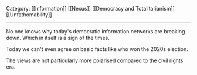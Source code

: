 Category: [[Information]] [[Nexus]] [[Democracy and Totalitarianism]] [[Unfathomability]]
___
No one knows why today's democratic information networks are breaking down. Which in itself is a sign of the times. 

Today we can't even agree on basic facts like who won the 2020s election. 

The views are not particularly more polarised compared to the civil rights era. 
